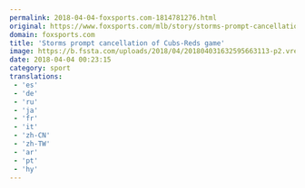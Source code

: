 ```yaml
---
permalink: 2018-04-04-foxsports.com-1814781276.html
original: https://www.foxsports.com/mlb/story/storms-prompt-cancellation-of-cubs-reds-game-040318
domain: foxsports.com
title: 'Storms prompt cancellation of Cubs-Reds game'
image: https://b.fssta.com/uploads/2018/04/201804031632595663113-p2.vresize.1200.630.high.80.jpeg
date: 2018-04-04 00:23:15
category: sport
translations: 
 - 'es'
 - 'de'
 - 'ru'
 - 'ja'
 - 'fr'
 - 'it'
 - 'zh-CN'
 - 'zh-TW'
 - 'ar'
 - 'pt'
 - 'hy'
---
```



